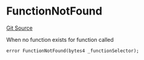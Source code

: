 # FunctionNotFound
[Git Source](https://github.com/thrackle-io/tron/blob/87ff5b38c590a4edb91556fd9ab3428df36445b8/src/client/token/handler/diamond/HandlerDiamond.sol)

When no function exists for function called


```solidity
error FunctionNotFound(bytes4 _functionSelector);
```


